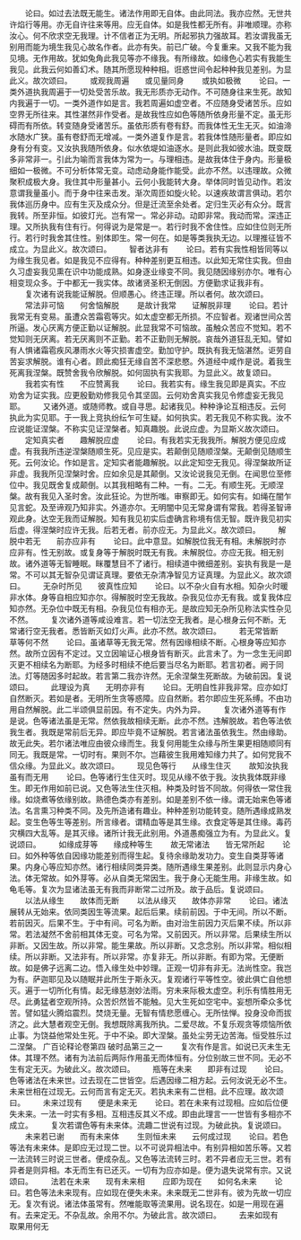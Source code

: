 <!-- { "loadSidebar": true } -->
　　论曰。如过去法既无能生。诸法作用即无自体。由此同法。我亦应然。无世共许焰行等用。亦无自许往来等用。应无自体。如是我性都无所有。非唯顺理。亦称汝心。何不欣求空无我理。计不信者正为无明。所起邪执力强故耳。若汝谓我虽无别用而能为境生我见心故名作者。此亦有失。前已广破。今复重来。又我不能为我见境。无作用故。犹如兔角此我见等亦不缘我。有所缘故。如缘色心若实有我能生我见。此我云何如善幻术。随其所愿现种种相。诳惑世间令起种种我见差别。为显此义。故次颂曰。
　　或观我周遍　　或见量同身
　　或执如极微
　　论曰。一类外道执我周遍于一切处受苦乐故。我无形质亦无动作。不可随身往来生死。故知内我遍于一切。一类外道作如是言。我若周遍如虚空者。不应随身受诸苦乐。应如空界无所往来。其性湛然非作受者。是故我性应如色等随所依身形量不定。虽无形碍而有所依。转变随身受诸苦乐。虽依形质有卷有舒。而我体性无生无灭。如油渧水随水广狭。虽有卷舒而无增减。一类外道复作是言。若我体性随形量者。即应如身有分有变。又汝执我随所依身。似水依堤如油逐水。是则此我如彼水油。既变既多非常非一。引此为喻而言我体为常为一。与理相违。是故我体住于身内。形量极细如一极微。不可分析体常无变。动虑动身能作能受。此亦不然。以违理故。众微聚积成极大身。我住其中形量甚小。云何小我能转大身。举体同时皆见动作。若汝意谓我量虽小。而于身中往来击发。渐次周匝如旋火轮。以速疾故谓言俱动。若尔我体巡历身中。应有生灭及成众分。但是迁流至余处者。定归生灭必有众分。既言我转。所至非恒。如彼灯光。岂有常一。常必非动。动即非常。我动而常。深违正理。又所执我有住有行。何得说为是常是一。若行时我不舍住性。应如住位则无所行。若行时我舍其住性。别体即生。常一何在。如是等类我执无边。以理推征皆不成立。为显此义。故次颂曰。
　　智者达非有
　　论曰。若有实我性相皆同等以为缘生我见者。如是我见不应得有。种种差别更互相违。以此知无常住实我。但由久习虚妄我见熏在识中功能成熟。如身逐业缘变不同。我见随因缘别亦尔。唯有心相变现众多。于中都无一我实体。故诸贤圣积无倒因。方便勤求证我非有。
　　复次诸有说我能证解脱。但顺愚心。终违正理。所以者何。故次颂曰。
　　常法非可恼　　何舍恼解脱
　　是故计我常　　证解脱非理
　　论曰。若计我常无有变易。虽遭众苦霜雹等灾。如太虚空都无所损。不应智者。观诸世间众苦所逼。发心厌离方便正勤以证解脱。此显我常不可恼故。虽触众苦应不觉知。若不觉知则无厌离。若无厌离则不正勤。若不正勤则无解脱。哀哉外道狂乱无知。譬如有人惧诸霜雹疾风瀑雨水火等灾损害虚空。勤加守护。既执有我无恼湛然。讵劳自苦妄求解脱。谁有心者。顾此痴狂无缘自苦不深悲愍。外道经中咸作是说。着我生死离我涅槃。既赞舍我令欣解脱。如何固执有实我耶。为显此义。故复颂曰。
　　我若实有性　　不应赞离我
　　论曰。我若实有。缘生我见即是真实。不应劝舍为证实我。应更殷勤劝修我见令其坚固。云何劝舍真实我见令修虚妄无我见耶。
　　又诸外道。或随师教。或自寻思。起诸我见。种种诤论互相违反。云何执此为实见耶。于一我上竞执纷纭乍可生疑。如何执实。若无我见不称实我。汝不应说能证涅槃。不称实见证涅槃者。知真趣脱。此说应虚。为显斯义故次颂曰。
　　定知真实者　　趣解脱应虚
　　论曰。有我若实无我我所。解脱方便见应成虚。有我我所违逆涅槃随顺生死。见应是实。若颠倒见随顺涅槃。无颠倒见随顺生死。云何汝论。作如是言。定知实者能趣解脱。以此定知空无我见。得涅槃故所证非虚。我我所见涅槃时舍。应如余见是其颠倒。又汝论说我见无倒。在闻思位至修位中。我见既舍复成颠倒。以其我相略有二种。一有。二无。有顺生死。无顺涅槃。故有我见入圣时舍。汝此狂论。为世所嗤。审察即无。如何实有。如绳在闇乍见言蛇。及至谛观乃知非实。外道亦尔。无明闇中见无常身谓有常我。若得圣智谛观此身。达空无我而证解脱。知有我见初实后虚确言称境有信无智。既许我见初实后虚。得涅槃时应许无我。后若无者。前亦应无。为显此义。故次颂曰。
　　解脱中若无　　前亦应非有
　　论曰。此中意显。如解脱位我无有相。未解脱时亦应非有。性无别故。或复身等于解脱时既无有我。未解脱位。亦应无我。相无别故。诸外道等无智睡眠。眯覆慧目不了诸行。相续道中微细差别。妄执有我是一是常。不可以其无智杂见谓证真理。要依无杂清净智见方证真理。为显此义。故次颂曰。
　　无杂时所见　　彼真性应知
　　论曰。以不杂火自有水相。知杂火时暖非水体。身等自相应知亦尔。得解脱时空无我故。杂我见位亦无有我。或复我体应知亦然。无杂位中既无有相。杂我见位有相亦无。是故应知无杂所见称法实性杂见不然。
　　复次诸外道等咸设难言。若一切法空无我者。是心根身云何不断。无常诸行空无我者。悉皆断灭如灯火声。此亦不然。故次颂曰。
　　若无常皆断　　草等何不然
　　论曰。虽诸草等无我无常。然有因缘相续不断。心根身等应知亦然。故所立因有不定过。又立因喻证心根身皆有断灭。此言未了。为一念生无间即灭更不相续名为断耶。为经多时相续不绝后要当尽名为断耶。若言初者。阙于同法。灯等随因多时起故。若言第二我亦许然。无余涅槃生死断故。为破前因。复说颂曰。
　　此理设为真　　无明亦非有
　　论曰。无明自性非我非常。应亦如灯自然断灭。若如是者。无明所生贪等惑障。应自然断。若尔即应生死系缚。不由功用自然解脱。此二半颂俱显前因。有不定失。内外为异。
　　复次诸外道等有作是说。色等诸法虽是无常。然依我故相续无断。此亦不然。违解脱故。若色等法依我生者。我既是常前后无异。即应毕竟不证解脱。若言诸法虽依我生。然由缘助。故无此失。若尔诸法唯应由彼众缘而生。我复何用能生众缘与所生果更相随顺同有同无。我既是常。一切时有。果则不尔。岂藉彼生我用难知缘力共了。如何党我不信众缘。为显此义。故次颂曰。
　　现见色等行　　从缘生住灭
　　故知汝执我　　虽有而无用
　　论曰。色等诸行生住灭时。现见从缘不依于我。汝执我体既非缘生。即无作用如前已说。又色等法生住灭相。种类及时皆不同故。何得依一常住我缘。如烧煮等依缘别故。熟德色类亦有差别。如是差别不依一缘。谓无始来色等诸法。名言熏习种类不同。及先所造诸有趣业。种种差别功能转变。随所遇缘成熟发起。变生色等生等差别。所言缘者。谓精血等是其生缘。衣食定等是其住缘。毒药灾横四大乱等。是其灭缘。诸所计我无此别用。外道愚痴强立为有。为显此义。复说颂曰。
　　如缘成芽等　　缘成种等生
　　故无常诸法　　皆无常所起
　　论曰。如外种等依自因缘功能差别而得生起。复待余缘助发功力。变生自类芽等诸果。内身心等应知亦然。诸行相续同类异类。随所遇缘生果差别。此则显示内身心法。体无常故。如外芽等。必从自类无常因生。我于身心无能生用。非缘生故。如龟毛等。复次为显诸法虽无有我而非断常二过所及。故于品后。复说颂曰。
　　以法从缘生　　故体而无断
　　以法从缘灭　　故体亦非常
　　论曰。诸法展转从无始来。依同类因生等流果。起后后果。续前前因。于中无间。所以不断。若前因灭。后果不生。于中有间。可名为断。由对治生前因力灭后果不续。所以非常。若法凝然不舍前相其体无变。可名为常。又前因灭。所以非常。后果续生所以非断。又因生故。所以非常。能生果故。所以非断。又念念别。所以非常。相似相续。所以非断。又法非有。所以非常。亦复非无。所以非断。有即为常。无便断故。如是佛子远离二边。悟入缘生处中妙理。正观一切非有非无。法尚性空。我岂为有。萨迦耶见及以随眠并此所生于斯永灭。复观诸行平等性空。彼此俱亡自他想灭。遍于一切所化有情。起无缘慈澍妙法雨。穷未来际极太虚空。利乐有情胜用无尽。此勇猛者空观所持。众苦炽然皆不能触。见大生死如空宅中。妄想所牵众多忧苦。譬如猛火腾焰震烈。焚烧无量。无智有情悲愿缠心。无所怯惮。投身没命而拔济之。此大慧者观空无倒。我想既除离我所执。二爱尽故。不复乐观贪等烦恼所依止事。为饶益他常处生死。于中不染。即大涅槃。虽处尘劳无边苦海。恒受胜乐过二涅槃。
广百论释论卷第四
破时品第三之一
　　复次有作是言。如说已灭未生无体。其理不然。诸有为法前后两际作用虽无而体恒有。分位别故三世不同。无必不生有定无灭。为破此义。故次颂曰。
　　瓶等在未来　　即非有过现
　　论曰。色等诸法在未来世。过去现在二世皆空。后遇因缘二相方起。云何汝说无必不生。未来世相在过现无。云何而言有定无灭。若执未来有二世相。此不应理。故次颂曰。
　　未来过现有　　便是未来无
　　论曰。若在未来有过现相。应如后位便失未来。一法一时实有多相。互相违反其义不成。即由此理言一一世皆有多相亦不成立。
　　复次若谓色等有未来体。流趣二世说有过现。为破此执。复说颂曰。
　　未来若已谢　　而有未来体
　　生则恒未来　　云何成过现
　　论曰。若色等法有未来体。是即应无过现二世。以不可说异相法中。有别异相如苦乐等。又若一法流转三时说三世者。便成杂乱。又色等法流转三时。若不异者应无三世。若有异者是则异相。本无而生有已还灭。一切有为应亦如是。便为退失说常有宗。又说颂曰。
　　法若在未来　　现有未来相
　　应即为现在　　如何名未来
　　论曰。若色等法未来现有。应如现在便失未来。未来既无二世非有。彼为先故一切应无。复次有说。诸法体虽常有。然唯能取等流果用。说名现在。如是一用现在遍有。去来定无。不杂乱故。余用不尔。为破此言。故次颂曰。
　　去来如现有　　取果用何无
